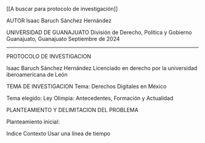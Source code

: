 
[[A buscar para protocolo de investigación]]

AUTOR
Isaac Baruch Sánchez Hernández

UNIVERSIDAD DE GUANAJUATO
División de Derecho, Política y Gobierno
Guanajuato, Guanajuato
Septiembre de 2024

---

PROTOCOLO DE INVESTIGACION

Isaac Baruch Sánchez Hernández
Licenciado en derecho por la universidad iberoamericana de León

TEMA DE INVESTIGACION
Tema: Derechos Digitales en México

Tema elegido: Ley Olimpia: Antecedentes, Formación y Actualidad

PLANTEAMIENTO Y DELIMITACION DEL PROBLEMA

Planteamiento inicial:



Indice
Contexto 
Usar una línea de tiempo





